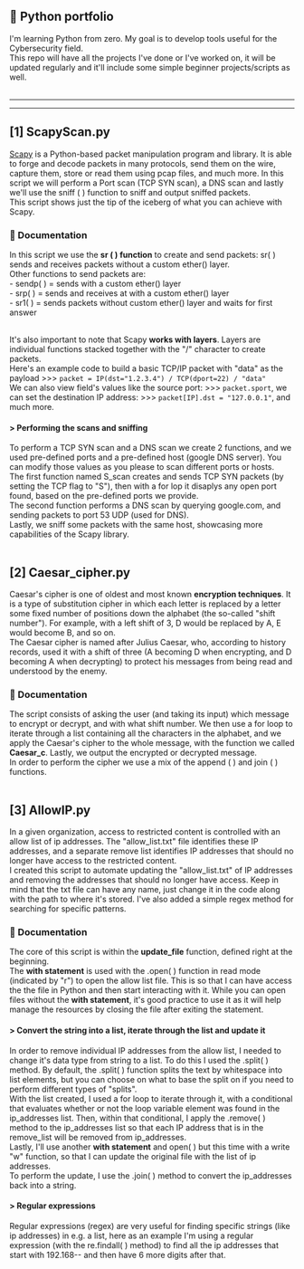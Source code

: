 <h2>🐍 Python portfolio </h2> 
I'm learning Python from zero. My goal is to develop tools useful for the Cybersecurity field. <br />
This repo will have all the projects I've done or I've worked on, it will be updated regularly and it'll include some simple beginner projects/scripts as well. <br />
<br />

__________________
__________________


<h2> [1] ScapyScan.py </h2>

 [Scapy](https://scapy.net/) is a Python-based packet manipulation program and library. It is able to forge and decode packets in many protocols, send them on the wire, capture them, store 
 or read them using pcap files, and much more. 
 In this script we will perform a Port scan (TCP SYN scan), a DNS scan and lastly we'll use the sniff ( ) function to sniff and output sniffed packets. <br />
 This script shows just the tip of the iceberg of what you can achieve with Scapy.

<h3> 🔸 Documentation </h3>
In this script we use the <b>sr ( ) function</b> to create and send packets: sr( ) sends and receives packets without a custom ether() layer. <br />
Other functions to send packets are: <br />
- sendp( ) = sends with a custom ether() layer  <br />
- srp( ) = sends and receives at with a custom ether() layer  <br />
- sr1( ) = sends packets without custom ether() layer and waits for first answer  <br /> <br />

It's also important to note that Scapy <b>works with layers</b>. Layers are individual functions stacked together with the "/" character to create packets. <br />
Here's an example code to build a basic TCP/IP packet with "data" as the payload >>> ```packet = IP(dst="1.2.3.4") / TCP(dport=22) / "data"``` <br />
We can also view field's values like the source port: >>> ```packet.sport```, we can set the destination IP address: >>> ```packet[IP].dst = "127.0.0.1"```, and much more.
<br />

<h4> > Performing the scans and sniffing </h4>
To perform a TCP SYN scan and a DNS scan we create 2 functions, and we used pre-defined ports and a pre-defined host (google DNS server). You can modify those values as you please to scan different ports or hosts. <br />
The first function named S_scan creates and sends TCP SYN packets (by setting the TCP flag to "S"), then with a for lop it disaplys any open port found, based on the pre-defined
ports we provide. <br />
The second function performs a DNS scan by querying google.com, and sending packets to port 53 UDP (used for DNS). <br />
Lastly, we sniff some packets with the same host, showcasing more capabilities of the Scapy library.
<br /> <br />

<h2> [2] Caesar_cipher.py </h2>
Caesar's cipher is one of oldest and most known <b>encryption techniques</b>. It is a type of substitution cipher in which each letter is replaced by a letter some fixed number of positions down the alphabet (the so-called "shift number"). 
For example, with a left shift of 3, D would be replaced by A, E would become B, and so on. <br />
The Caesar cipher is named after Julius Caesar, who, according to history records, used it with a shift of three (A becoming D when encrypting, and D becoming A when decrypting) to protect his messages from being read and understood by the enemy. 

<h3> 🔻 Documentation </h3>
The script consists of asking the user (and taking its input) which message to encrypt or decrypt, and with what shift number. We then use a for loop to iterate through a list containing all the characters in the alphabet, and we apply
the Caesar's cipher to the whole message, with the function we called <b>Caesar_c</b>. Lastly, we output the encrypted or decrypted message. <br />
In order to perform the cipher we use a mix of the append ( ) and join ( ) functions.
<br /> <br />

<h2> [3] AllowIP.py </h2>
 In a given organization, access to restricted content is controlled with an allow list of ip addresses. The "allow_list.txt" file identifies these IP addresses, and a separate remove list identifies IP addresses that 
 should no longer have access to the restricted content. <br />
 I created this script to automate updating the "allow_list.txt" of IP addresses and removing the addresses that should no longer have access. Keep in mind that the txt file can have any name, 
 just change it in the code along with the path to where it's stored. I've also added a simple regex method for searching for specific patterns.

<h3> 🔹 Documentation </h3>
 The core of this script is within the <b>update_file</b> function, defined right at the beginning. <br />
 The <b>with statement</b> is used with the .open( ) function in read mode (indicated by "r") to open the allow list file. This is so that I can have access the the file in Python and then start interacting with it. 
 While you can open files without the <b>with statement</b>, it's good practice to use it as it will help manage the resources by closing the file after exiting the statement.

<h4> > Convert the string into a list, iterate through the list and update it </h4>

 In order to remove individual IP addresses from the allow list, I needed to change it's data type from string to a list. To do this I used the .split( ) method.
 By default, the .split( ) function splits the text by whitespace into list elements, but you can choose on what to base the split on if you need to perform different types of "splits". <br />
 With the list created, I used a for loop to iterate through it, with a conditional that evaluates whether or not the loop variable element was found in the ip_addresses list. 
 Then, within that conditional, I apply the .remove( ) method to the ip_addresses list so that each IP address that is in the remove_list will be removed from ip_addresses. <br />
 Lastly, I'll use another <b>with statement</b> and open( ) but this time with a write "w" function, so that I can update the original file with the list of ip addresses. <br />
 To perform the update, I use the .join( ) method to convert the ip_addresses back into a string.

<h4> > Regular expressions </h4> 

 Regular expressions (regex) are very useful for finding specific strings (like ip addresses) in e.g. a list, here as an example I'm using a regular expression (with the re.findall( ) method)
 to find all the ip addresses that start with 192.168-- and then have 6 more digits after that.
